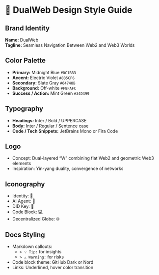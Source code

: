 # 🎨 DualWeb Design Style Guide

## Brand Identity
**Name:** DualWeb  
**Tagline:** Seamless Navigation Between Web2 and Web3 Worlds

## Color Palette
- **Primary:** Midnight Blue `#0C1B33`
- **Accent:** Electric Violet `#8B5CF6`
- **Secondary:** Slate Gray `#64748B`
- **Background:** Off-white `#F8FAFC`
- **Success / Action:** Mint Green `#34D399`

## Typography
- **Headings:** Inter / Bold / UPPERCASE
- **Body:** Inter / Regular / Sentence case
- **Code / Tech Snippets:** JetBrains Mono or Fira Code

## Logo
- Concept: Dual-layered “W” combining flat Web2 and geometric Web3 elements
- Inspiration: Yin-yang duality, convergence of networks

## Iconography
- Identity: 🧬
- AI Agent: 🤖
- DID Key: 🔐
- Code Block: 💻
- Decentralized Globe: 🌐

## Docs Styling
- Markdown callouts:
  - `> 💡 Tip:` for insights
  - `> ⚠️ Warning:` for risks
- Code block theme: GitHub Dark or Nord
- Links: Underlined, hover color transition
